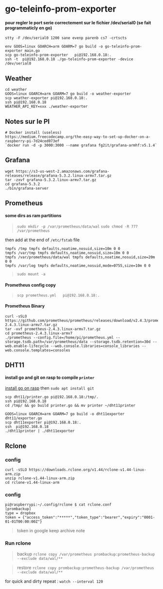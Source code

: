 # go-teleinfo-prom-exporter

#### pour regler le port serie correctement sur le fichier /dev/serial0 (se fait programmaticly en go)

`stty -F /dev/serial0 1200 sane evenp parenb cs7 -crtscts`

```
env GOOS=linux GOARCH=arm GOARM=7 go build -o go-teleinfo-prom-exporter main.go
scp go-teleinfo-prom-exporter   pi@192.168.0.18:.
ssh -t  pi@192.168.0.18 ./go-teleinfo-prom-exporter -device /dev/serial0
```

## Weather

```
cd weather
GOOS=linux GOARCH=arm GOARM=7 go build -o weather-exporter
scp weather-exporter pi@192.168.0.18:.
ssh pi@192.168.0.18
WEATHER_API_KEY=xxx ./weather-exporter
```

## Notes sur le PI

```
# Docker install (useless)
https://medium.freecodecamp.org/the-easy-way-to-set-up-docker-on-a-raspberry-pi-7d24ced073ef
`docker run -d -p 3000:3000 --name grafana fg2it/grafana-armhf:v5.1.4`
```

## Grafana
```
wget https://s3-us-west-2.amazonaws.com/grafana-releases/release/grafana-5.3.2.linux-armv7.tar.gz 
tar -zxvf grafana-5.3.2.linux-armv7.tar.gz
cd grafana-5.3.2
./bin/grafana-server         
```

## Prometheus

#### some dirs as ram partitions

> `sudo mkdir -p /var/prometheus/data/wal`
> `sudo chmod -R 777 /var/prometheus`

then add at the end of `/etc/fstab` file 

```
tmpfs /tmp tmpfs defaults,noatime,nosuid,size=10m 0 0
tmpfs /var/tmp tmpfs defaults,noatime,nosuid,size=10m 0 0
tmpfs /var/prometheus/data/wal tmpfs defaults,noatime,nosuid,size=20m 0 0
tmpfs /var/log tmpfs defaults,noatime,nosuid,mode=0755,size=10m 0 0
```

> `sudo mount -a`

#### Prometheus config copy

> `scp prometheus.yml   pi@192.168.0.18:.`


#### Prometheus Binary

```
curl -sSLO https://github.com/prometheus/prometheus/releases/download/v2.4.3/prometheus-2.4.3.linux-armv7.tar.gz
tar -xvf prometheus-2.4.3.linux-armv7.tar.gz
cd prometheus-2.4.3.linux-armv7
./prometheus --config.file=/home/pi/prometheus.yml --storage.tsdb.path=/var/prometheus/data --storage.tsdb.retention=30d --web.enable-lifecycle --web.console.libraries=console_libraries --web.console.templates=consoles
```

## DHT11


#### install go and git on rasp to compile `printer`

[install go on rasp](https://gist.githubusercontent.com/random-robbie/1f7f94beda1221b8125b62abe35f45b6/raw/089cb3b6abe6b564303cdfa524e9a3f0cc8a2b1f/install_go_pi.sh) then `sudo apt install git`

```
scp dht11/printer.go pi@192.168.0.18:/tmp/.
ssh pi@192.168.0.18
cd /tmp/ && go build printer.go && mv printer ~/dht11printer
```

```
GOOS=linux GOARCH=arm GOARM=7 go build -o dht11exporter dht11/exporter.go
scp dht11exporter pi@192.168.0.18:.
ssh  pi@192.168.0.18
./dht11printer | ./dht11exporter
```

## Rclone

### config 

```
curl -sSLO https://downloads.rclone.org/v1.44/rclone-v1.44-linux-arm.zip
unzip rclone-v1.44-linux-arm.zip
cd rclone-v1.44-linux-arm
```

### config 

```
pi@raspberrypi:~/.config/rclone $ cat rclone.conf
[prombackup]
type = dropbox
token = {"access_token":"*****","token_type":"bearer","expiry":"0001-01-01T00:00:00Z"}
```

> token in google keep archive note

### Run rclone

> backup `rclone copy /var/prometheus prombackup:prometheus-backup --exclude data/wal/**`

> restore `rclone copy prombackup:prometheus-backup /var/prometheus --exclude data/wal/**`

for quick and dirty repeat : `watch --interval 120`

